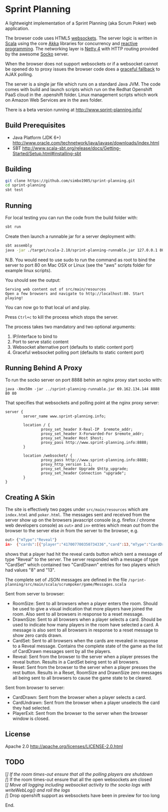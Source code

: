 # Sprint Planning

A lightweight implementation of a Sprint Planning (aka Scrum Poker) web application. 

The browser code uses HTML5 [websockets](http://www.websocket.org/). The server logic is written in [Scala](http://www.scala-lang.org/) using the core [Akka](http://akka.io/) libraries for concurrency and [reactive programming](http://www.reactivemanifesto.org/). The networking layer is [Netty 4](https://github.com/netty/netty) with HTTP routing provided by the awesome [Socko](https://github.com/mashupbots/socko) server. 

When the browser does not support websockets or if a websocket cannot be opened do to proxy issues the browser code does a [graceful fallback](https://github.com/ffdead/jquery-graceful-websocket) to AJAX polling. 

The server is a single jar file which runs on a standard Java JVM. The code comes with build and launch scripts which run on the Redhat Openshift PaaS cloud in the .openshift folder. Linux management scripts which work on Amazon Web Services are in the aws folder. 

There is a beta version running at http://www.sprint-planning.info/

## Build Prerequisites

  - Java Platform (JDK 6+) http://www.oracle.com/technetwork/java/javase/downloads/index.html
  - SBT http://www.scala-sbt.org/release/docs/Getting-Started/Setup.html#installing-sbt

## Building

```sh
git clone https://github.com/simbo1905/sprint-planning.git
cd sprint-planning
sbt test
```

## Running

For local testing you can run the code from the build folder with:

```sh
sbt run
```

Create then launch a runnable jar for a server deployment with:

```sh
sbt assembly
java -jar ./target/scala-2.10/sprint-planning-runnable.jar 127.0.0.1 80
```
N.B. You would need to use sudo to run the command as root to bind the server to port 80 on Mac OSX or Linux (see the "aws" scripts folder for example linux scripts). 

You should see the output: 

```
Serving web content out of src/main/resources
Open a few browsers and navigate to http://localhost:80. Start playing!
```

You can now go to that local url and play. 

Press ```Ctrl+c``` to kill the process which stops the server. 

The process takes two mandatory and two optional arguments:

1. IP/interface to bind to
2. Port to serve static content
3. Websocket alternative port (defaults to static content port)
4. Graceful websocket polling port (defaults to static content port)

## Running Behind A Proxy

To run the socko server on port 8888 behin an nginx proxy start socko with: 

```
java -Xmx50m -jar ../sprint-planning-runnable.jar 69.162.134.144 8888 80 80
``` 

That specifies that websockets and polling point at the nginx proxy server: 

```
server {
        server_name www.sprint-planning.info;

        location / {
                proxy_set_header X-Real-IP  $remote_addr;
                proxy_set_header X-Forwarded-For $remote_addr;
                proxy_set_header Host $host;
                proxy_pass http://www.sprint-planning.info:8888;
        }

        location /websocket/ {
                proxy_pass http://www.sprint-planning.info:8888;
                proxy_http_version 1.1;
                proxy_set_header Upgrade $http_upgrade;
                proxy_set_header Connection "upgrade";
        }
}

```

## Creating A Skin

The site is effectively two pages under ```src/main/resources``` which are ```index.html``` and ```poker.html```. The messages sent and received from the server show up on the browsers javascript console (e.g. firefox / chrome web developers console) as ```out>``` and ```in>``` entries which mean *out* from the browser to the server else *in* from the server to the browser, e.g. 

```sh
out> {"mType":"Reveal"}
in>  {"cards":[{"player":"417007700350734336","card":13,"mType":"CardDrawn"},{"player":"417007962322767872","card":8,"mType":"CardDrawn"}],"mType":"CardSet"}"
```

shows that a player had hit the reveal cards button which sent a message of type "Reveal" to the server. The server responded with a message of type "CardSet" which contained two "CardDrawn" entries for two players which had values "8" and "13". 

The complete set of JSON messages are defined in the file ```/sprint-planning/src/main/scala/scrumpoker/game/Messages.scala```

Sent from server to browser:

- RoomSize: Sent to all browsers when a player enters the room. Should be used to give a visual indication that more players have joined the room. Also sent to all browsers in response to a reset message. 
- DrawnSize: Sent to all browsers when a player selects a card. Should be used to indicate how many players in the room have selected a card. A message is also sent to all browsers in response to a reset message to show zero cards drawn. 
- CardSet: Sent to all browsers when the cards are revealed in response to a Reveal message. Contains the complete state of the game as the list of CardDrawn messages sent by all the players. 
- Reveal: Sent from the browser to the server when a player presses the reveal button. Results in a CardSet being sent to all browsers. 
- Reset: Sent from the browser to the server when a player presses the rest button. Results in a Reset, RoomSize and DrawnSize zero messages all being sent to all browsers to cause the game state to be cleared. 

Sent from browser to server: 

- CardDrawn: Sent from the browser when a player selects a card.
- CardUndrawn: Sent from the browser when a player unselects the card they had selected. 
- PlayerExit: Sent from the browser to the server when the browser window is closed. 

License
----

Apache 2.0 http://apache.org/licenses/LICENSE-2.0.html

TODO
----

[_] If the room times-out ensure that all the polling players are shutdown  <br/>
[_] If the room times-out ensure that all the open websockets are closed  <br/>
[_] Move all logging including websocket activity to the socko logs with writeWebLog() and roll the logs<br/>
[_] Drop openshift support as websockets have been in preview for too long <br/>

End.
